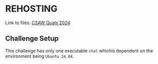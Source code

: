 # REHOSTING

Link to files: [CSAW Quals 2024](https://github.com/osirislab/CSAW-CTF-2024-Quals/tree/main/pwn/nix-philosophies)

## Challenge Setup
This challenge has only one executable `chal` whichis dependent on the environment being `Ubuntu 24.04`.